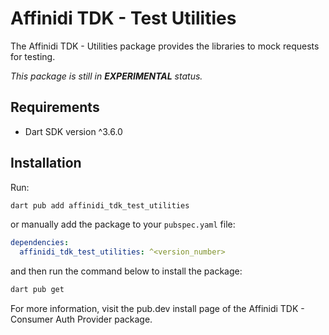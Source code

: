 # Affinidi TDK - Test Utilities

The Affinidi TDK - Utilities package provides the libraries to mock requests for testing.

*This package is still in **EXPERIMENTAL** status.* 

## Requirements

- Dart SDK version ^3.6.0

## Installation

Run:

```bash
dart pub add affinidi_tdk_test_utilities
```

or manually add the package to your `pubspec.yaml` file:

```yaml
dependencies:
  affinidi_tdk_test_utilities: ^<version_number>
```

and then run the command below to install the package:

```bash
dart pub get
```

For more information, visit the pub.dev install page of the Affinidi TDK - Consumer Auth Provider package.
